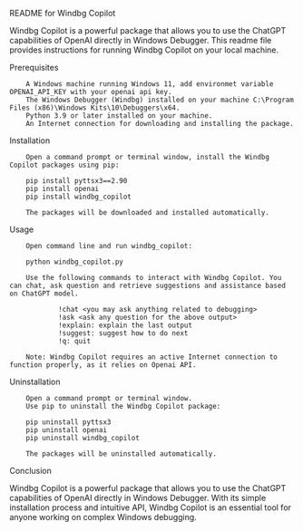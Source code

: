 README for Windbg Copilot

Windbg Copilot is a powerful package that allows you to use the ChatGPT capabilities of OpenAI directly in Windows Debugger. This readme file provides instructions for running Windbg Copilot on your local machine.

Prerequisites

        A Windows machine running Windows 11, add environmet variable OPENAI_API_KEY with your openai api key.
        The Windows Debugger (Windbg) installed on your machine C:\Program Files (x86)\Windows Kits\10\Debuggers\x64.
        Python 3.9 or later installed on your machine.
        An Internet connection for downloading and installing the package.

Installation

        Open a command prompt or terminal window, install the Windbg Copilot packages using pip:

        pip install pyttsx3==2.90
        pip install openai
        pip install windbg_copilot

        The packages will be downloaded and installed automatically.

Usage

        Open command line and run windbg_copilot:

        python windbg_copilot.py

        Use the following commands to interact with Windbg Copilot. You can chat, ask question and retrieve suggestions and assistance based on ChatGPT model.

                !chat <you may ask anything related to debugging>
                !ask <ask any question for the above output>
                !explain: explain the last output
                !suggest: suggest how to do next
                !q: quit

        Note: Windbg Copilot requires an active Internet connection to function properly, as it relies on Openai API.

Uninstallation

        Open a command prompt or terminal window.
        Use pip to uninstall the Windbg Copilot package:

        pip uninstall pyttsx3
        pip uninstall openai
        pip uninstall windbg_copilot

        The packages will be uninstalled automatically.

Conclusion

Windbg Copilot is a powerful package that allows you to use the ChatGPT capabilities of OpenAI directly in Windows Debugger. With its simple installation process and intuitive API, Windbg Copilot is an essential tool for anyone working on complex Windows debugging.